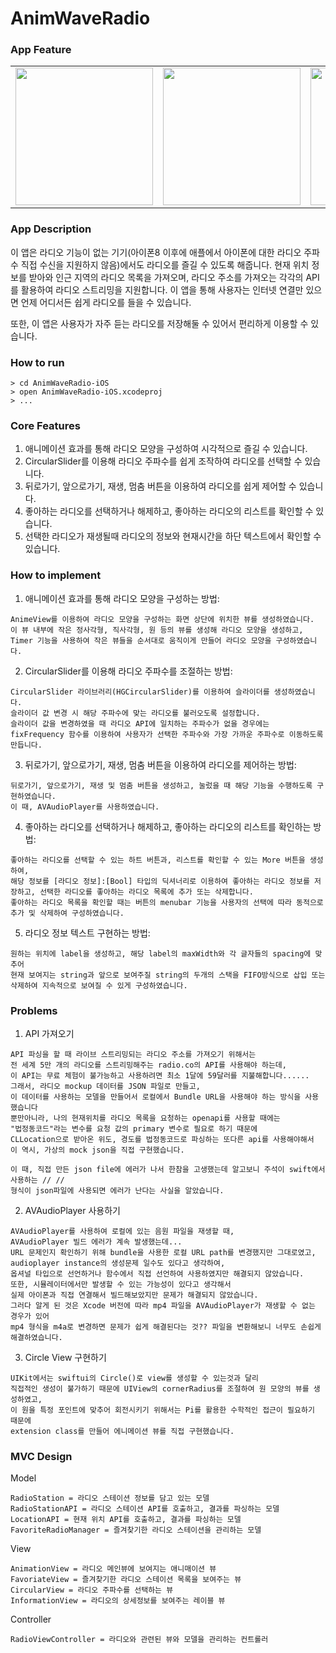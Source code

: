 # AnimWaveRadio

### App Feature

<table>
<tr>
<td>
<img src="https://user-images.githubusercontent.com/111719007/220984104-ceb9bed8-939d-4a62-8347-6d04765d4fee.gif" width="220" />
</td>
<td>
<img src="https://user-images.githubusercontent.com/111719007/220984124-5a3b7954-af92-41c4-babb-3bafc0ab6b77.gif" width="220" />
</td>
<td>
<img src="https://user-images.githubusercontent.com/111719007/220984147-13c19ed3-1fdd-4d3a-9e17-47e1aba1f53d.gif" width="220" />
</td>
<td>
<img src="https://user-images.githubusercontent.com/111719007/220984157-a10fbf26-5fac-47fa-9460-71d832c62f4e.gif" width="220" />
</td>
</tr>
</table>

### App Description

이 앱은 라디오 기능이 없는 기기(아이폰8 이후에 애플에서 아이폰에 대한 라디오 주파수 직접 수신을 지원하지 않음)에서도 라디오를 즐길 수 있도록 해줍니다. 현재 위치 정보를 받아와 인근 지역의 라디오 목록을 가져오며, 라디오 주소를 가져오는 각각의 API를 활용하여 라디오 스트리밍을 지원합니다. 이 앱을 통해 사용자는 인터넷 연결만 있으면 언제 어디서든 쉽게 라디오를 들을 수 있습니다.

또한, 이 앱은 사용자가 자주 듣는 라디오를 저장해둘 수 있어서 편리하게 이용할 수 있습니다. 

### How to run

```
> cd AnimWaveRadio-iOS
> open AnimWaveRadio-iOS.xcodeproj
> ...
```

### Core Features

1. 애니메이션 효과를 통해 라디오 모양을 구성하여 시각적으로 즐길 수 있습니다.
2. CircularSlider를 이용해 라디오 주파수를 쉽게 조작하여 라디오를 선택할 수 있습니다.
3. 뒤로가기, 앞으로가기, 재생, 멈춤 버튼을 이용하여 라디오를 쉽게 제어할 수 있습니다.
4. 좋아하는 라디오를 선택하거나 해제하고, 좋아하는 라디오의 리스트를 확인할 수 있습니다.
5. 선택한 라디오가 재생될때 라디오의 정보와 현재시간을 하단 텍스트에서 확인할 수 있습니다.

### How to implement

1. 애니메이션 효과를 통해 라디오 모양을 구성하는 방법:
```
AnimeView를 이용하여 라디오 모양을 구성하는 화면 상단에 위치한 뷰를 생성하였습니다.
이 뷰 내부에 작은 정사각형, 직사각형, 원 등의 뷰를 생성해 라디오 모양을 생성하고,
Timer 기능을 사용하여 작은 뷰들을 순서대로 움직이게 만들어 라디오 모양을 구성하였습니다.
```
2. CircularSlider를 이용해 라디오 주파수를 조절하는 방법:
```
CircularSlider 라이브러리(HGCircularSlider)를 이용하여 슬라이더를 생성하였습니다.
슬라이더 값 변경 시 해당 주파수에 맞는 라디오를 불러오도록 설정합니다.
슬라이더 값을 변경하였을 때 라디오 API에 일치하는 주파수가 없을 경우에는 
fixFrequency 함수를 이용하여 사용자가 선택한 주파수와 가장 가까운 주파수로 이동하도록 만듭니다.
```
3. 뒤로가기, 앞으로가기, 재생, 멈춤 버튼을 이용하여 라디오를 제어하는 방법:
```
뒤로가기, 앞으로가기, 재생 및 멈춤 버튼을 생성하고, 눌렀을 때 해당 기능을 수행하도록 구현하였습니다.
이 때, AVAudioPlayer를 사용하였습니다.
```
4. 좋아하는 라디오를 선택하거나 해제하고, 좋아하는 라디오의 리스트를 확인하는 방법:
```
좋아하는 라디오를 선택할 수 있는 하트 버튼과, 리스트를 확인할 수 있는 More 버튼을 생성하여, 
해당 정보를 [라디오 정보]:[Bool] 타입의 딕셔너리로 이용하여 좋아하는 라디오 정보를 저장하고, 선택한 라디오를 좋아하는 라디오 목록에 추가 또는 삭제합니다.
좋아하는 라디오 목록을 확인할 때는 버튼의 menubar 기능을 사용자의 선택에 따라 동적으로 추가 및 삭제하여 구성하였습니다.
```
5. 라디오 정보 텍스트 구현하는 방법:
```
원하는 위치에 label을 생성하고, 해당 label의 maxWidth와 각 글자들의 spacing에 맞추어
현재 보여지는 string과 앞으로 보여주질 string의 두개의 스택을 FIFO방식으로 삽입 또는 삭제하여 지속적으로 보여질 수 있게 구성하였습니다.
```

### Problems

1. API 가져오기
```
API 파싱을 할 때 라이브 스트리밍되는 라디오 주소를 가져오기 위해서는 
전 세계 5만 개의 라디오를 스트리밍해주는 radio.co의 API를 사용해야 하는데, 
이 API는 무료 체험이 불가능하고 사용하려면 최소 1달에 59달러를 지불해합니다...... 
그래서, 라디오 mockup 데이터를 JSON 파일로 만들고, 
이 데이터를 사용하는 모델을 만들어서 로컬에서 Bundle URL을 사용해야 하는 방식을 사용했습니다
뿐만아니라, 나의 현재위치를 라디오 목록을 요청하는 openapi를 사용할 때에는 
"법정동코드"라는 변수를 요청 값의 primary 변수로 필요로 하기 때문에 
CLLocation으로 받아온 위도, 경도를 법정동코드로 파싱하는 또다른 api를 사용해야해서 
이 역시, 가상의 mock json을 직접 구현했습니다.

이 때, 직접 만든 json file에 에러가 나서 한참을 고생했는데 알고보니 주석이 swift에서 사용하는 // // 
형식이 json파일에 사용되면 에러가 난다는 사실을 알았습니다.
```
2. AVAudioPlayer 사용하기
```
AVAudioPlayer를 사용하여 로컬에 있는 음원 파일을 재생할 때, 
AVAudioPlayer 빌드 에러가 계속 발생했는데... 
URL 문제인지 확인하기 위해 bundle을 사용한 로컬 URL path를 변경했지만 그대로였고, 
audioplayer instance의 생성문제 일수도 있다고 생각하여, 
옵셔널 타입으로 선언하거나 함수에서 직접 선언하여 사용하였지만 해결되지 않았습니다. 
또한, 시뮬레이터에서만 발생할 수 있는 가능성이 있다고 생각해서 
실제 아이폰과 직접 연결해서 빌드해보았지만 문제가 해결되지 않았습니다. 
그러다 알게 된 것은 Xcode 버전에 따라 mp4 파일을 AVAudioPlayer가 재생할 수 없는 경우가 있어 
mp4 형식을 m4a로 변경하면 문제가 쉽게 해결된다는 것?? 파일을 변환해보니 너무도 손쉽게 해결하였습니다.
```
3. Circle View 구현하기
```
UIKit에서는 swiftui의 Circle()로 view를 생성할 수 있는것과 달리 
직접적인 생성이 불가하기 때문에 UIView의 cornerRadius를 조절하여 원 모양의 뷰를 생성하였고, 
이 원을 특정 포인트에 맞추어 회전시키기 위해서는 Pi를 활용한 수학적인 접근이 필요하기 때문에 
extension class를 만들어 에니메이션 뷰를 직접 구현했습니다. 
```

### MVC Design

Model
```
RadioStation = 라디오 스테이션 정보를 담고 있는 모델
RadioStationAPI = 라디오 스테이션 API를 호출하고, 결과를 파싱하는 모델
LocationAPI = 현재 위치 API를 호출하고, 결과를 파싱하는 모델
FavoriteRadioManager = 즐겨찾기한 라디오 스테이션을 관리하는 모델
```
View
```
AnimationView = 라디오 메인뷰에 보여지는 애니매이션 뷰
FavoriateView = 즐겨찾기한 라디오 스테이션 목록을 보여주는 뷰 
CircularView = 라디오 주파수를 선택하는 뷰
InformationView = 라디오의 상세정보를 보여주는 레이블 뷰
```
Controller
```
RadioViewController = 라디오와 관련된 뷰와 모델을 관리하는 컨트롤러
```
